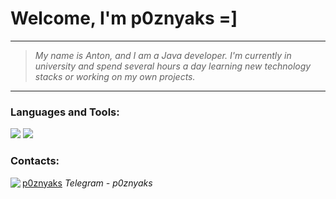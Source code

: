 # Welcome, I'm p0znyaks =]
<hr>

> <p>
>   <i>
>     My name is Anton, and I am a Java developer. I'm currently in university and spend several hours a day learning new technology stacks or working on my own projects.
>   </i>
> </p>

<hr>

<h3 align="left">Languages and Tools:</h3>
<p align="left">
    <img src="https://skillicons.dev/icons?i=java,maven,postgres,hibernate,spring" />
    <img src="https://skillicons.dev/icons?i=docker,git,postman" />    
</p>

<h3 align="left">Contacts:</h3>
<p align="left">
<img align="left" src="https://go-skill-icons.vercel.app/api/icons?i=telegram"/>
    <a href="https://t.me/p0znyaks">p0znyaks</a>
    <i> Telegram - p0znyaks </i>    
</p>
</div>
